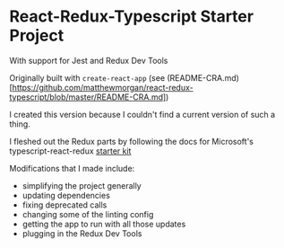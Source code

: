 # React-Redux-Typescript Starter Project

With support for Jest and Redux Dev Tools

Originally built with `create-react-app` (see (README-CRA.md)[https://github.com/matthewmorgan/react-redux-typescript/blob/master/README-CRA.md])

I created this version because I couldn't find a current version of such a thing.

I fleshed out the Redux parts by following the docs for Microsoft's typescript-react-redux [starter kit](https://github.com/Microsoft/TypeScript-React-Starter)

Modifications that I made include:
- simplifying the project generally
- updating dependencies
- fixing deprecated calls
- changing some of the linting config
- getting the app to run with all those updates
- plugging in the Redux Dev Tools

